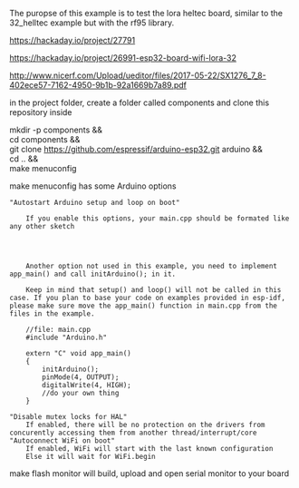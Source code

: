 The puropse of this example is to test the lora heltec board, similar to the 32_helltec example but with the
rf95 library.


https://hackaday.io/project/27791

https://hackaday.io/project/26991-esp32-board-wifi-lora-32

http://www.nicerf.com/Upload/ueditor/files/2017-05-22/SX1276_7_8-402ece57-7162-4950-9b1b-92a1669b7a89.pdf


in the project folder, create a folder called components and clone this repository inside

mkdir -p components && \
cd components && \
git clone https://github.com/espressif/arduino-esp32.git arduino && \
cd .. && \
make menuconfig



make menuconfig has some Arduino options

    "Autostart Arduino setup and loop on boot"

        If you enable this options, your main.cpp should be formated like any other sketch

	


        Another option not used in this example, you need to implement app_main() and call initArduino(); in it.

        Keep in mind that setup() and loop() will not be called in this case. If you plan to base your code on examples provided in esp-idf, please make sure move the app_main() function in main.cpp from the files in the example.

        //file: main.cpp
        #include "Arduino.h"

        extern "C" void app_main()
        {
            initArduino();
            pinMode(4, OUTPUT);
            digitalWrite(4, HIGH);
            //do your own thing
        }

    "Disable mutex locks for HAL"
        If enabled, there will be no protection on the drivers from concurently accessing them from another thread/interrupt/core
    "Autoconnect WiFi on boot"
        If enabled, WiFi will start with the last known configuration
        Else it will wait for WiFi.begin

make flash monitor will build, upload and open serial monitor to your board
